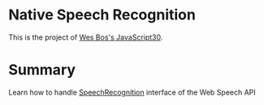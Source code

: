# Native Speech Recognition

This is the project of [Wes Bos's JavaScript30](https://javascript30.com/).  

# Summary

Learn how to handle [SpeechRecognition](https://developer.mozilla.org/en-US/docs/Web/API/SpeechRecognition) interface of the Web Speech API